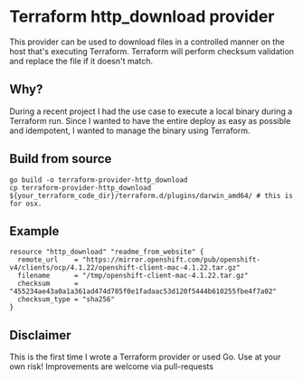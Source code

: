 # Terraform http_download provider
This provider can be used to download files in a controlled manner on the host that's executing Terraform. Terraform will perform checksum validation and replace the file if it doesn't match.

## Why?
During a recent project I had the use case to execute a local binary during a Terraform run. Since I wanted to have the entire deploy as easy as possible and idempotent, I wanted to manage the binary using Terraform.

## Build from source
```
go build -o terraform-provider-http_download
cp terraform-provider-http_download ${your_terraform_code_dir}/terraform.d/plugins/darwin_amd64/ # this is for osx.
```

## Example
```
resource "http_download" "readme_from_website" {
  remote_url    = "https://mirror.openshift.com/pub/openshift-v4/clients/ocp/4.1.22/openshift-client-mac-4.1.22.tar.gz"
  filename      = "/tmp/openshift-client-mac-4.1.22.tar.gz"
  checksum      = "455234ae43a0a1a361ad474d785f0e1fadaac53d120f5444b610255fbe4f7a02"
  checksum_type = "sha256"
}
```

## Disclaimer
This is the first time I wrote a Terraform provider or used Go. Use at your own risk! Improvements are welcome via pull-requests
